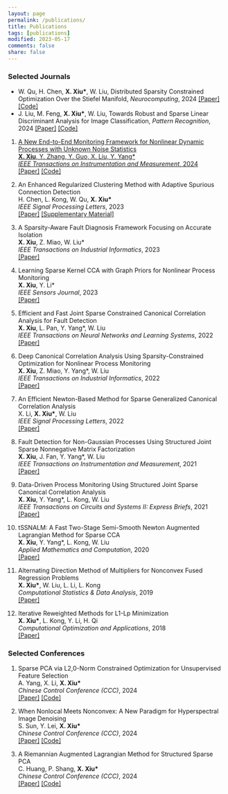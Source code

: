 ```yaml
---
layout: page
permalink: /publications/
title: Publications
tags: [publications]
modified: 2023-05-17 
comments: false
share: false
---
```



### Selected Journals

* W. Qu, H. Chen, <b>X. Xiu*</b>, W. Liu, Distributed Sparsity Constrained Optimization Over the Stiefel Manifold, <i>Neurocomputing</i>, 2024 <a href="https://www.sciencedirect.com/science/article/pii/S0925231224010385" class="textlink" target="_blank">[Paper]</a> <a href="https://github.com/wtqu/DREAM" class="textlink" target="_blank">[Code]</a>
* J. Liu, M. Feng, <b>X. Xiu*</b>, W. Liu, Towards Robust and Sparse Linear Discriminant Analysis for Image Classification, <i> Pattern Recognition</i>, 2024 <a href="https://www.sciencedirect.com/science/article/pii/S0031320324002632" class="textlink" target="_blank">[Paper]</a> <a href="https://github.com/EMXlight/RSLDAplus" class="textlink" target="_blank">[Code]

<ol>

<li ><p>
A New End-to-End Monitoring Framework for Nonlinear Dynamic Processes with Unknown Noise Statistics <br>
<b>X. Xiu</b>, Y. Zhang, Y. Guo, X. Liu, Y. Yang* <br>
<i>IEEE Transactions on Instrumentation and Measurement</i>, 2024 <br>
<a href="https://ieeexplore.ieee.org/document/10464356" class="textlink" target="_blank">[Paper]</a>
<a href="https://github.com/xianchaoxiu/2024-TIM-DRNN" class="textlink" target="_blank">[Code]</a>
</p>
</li>



<li ><p>
An Enhanced Regularized Clustering Method with Adaptive Spurious Connection Detection <br>
H. Chen, L. Kong, W. Qu, <b>X. Xiu*</b> <br>
<i>IEEE Signal Processing Letters</i>, 2023 <br>
<a href="https://ieeexplore.ieee.org/document/10252040" class="textlink" target="_blank">[Paper]</a>
<a href="https://www.researchgate.net/publication/374157647" class="textlink" target="_blank">[Supplementary Material]</a>
</p>
</li>



<li ><p>
A Sparsity-Aware Fault Diagnosis Framework Focusing on Accurate Isolation <br>
<b>X. Xiu</b>, Z. Miao, W. Liu* <br>
<i>IEEE Transactions on Industrial Informatics</i>, 2023 <br>
<a href="https://ieeexplore.ieee.org/abstract/document/10091146" class="textlink" target="_blank">[Paper]</a>
</p>
</li>


<li ><p>
Learning Sparse Kernel CCA with Graph Priors for Nonlinear Process Monitoring <br>
<b>X. Xiu</b>, Y. Li* <br>
<i>IEEE Sensors Journal</i>, 2023 <br>
<a href="https://ieeexplore.ieee.org/document/10050438" class="textlink" target="_blank">[Paper]</a>
</p>
</li>



<li ><p>
Efficient and Fast Joint Sparse Constrained Canonical Correlation Analysis for Fault Detection <br>
<b>X. Xiu</b>, L. Pan, Y. Yang*, W. Liu <br>
<i>IEEE Transactions on Neural Networks and Learning Systems</i>, 2022 <br>
<a href="https://ieeexplore.ieee.org/document/9887978" class="textlink" target="_blank">[Paper]</a>
</p>
</li>



<li ><p>
Deep Canonical Correlation Analysis Using Sparsity-Constrained Optimization for Nonlinear Process Monitoring <br>
<b>X. Xiu</b>, Z. Miao, Y. Yang*, W. Liu <br>
<i>IEEE Transactions on Industrial Informatics</i>, 2022 <br>
<a href="https://ieeexplore.ieee.org/document/9583864" class="textlink" target="_blank">[Paper]</a>
</p>
</li>



<li ><p>
An Efficient Newton-Based Method for Sparse Generalized Canonical Correlation Analysis <br>
X. Li, <b>X. Xiu*</b>, W. Liu <br>
<i>IEEE Signal Processing Letters</i>, 2022 <br>
<a href="https://ieeexplore.ieee.org/document/9619966" class="textlink" target="_blank">[Paper]</a>
</p>
</li>




<li ><p>
Fault Detection for Non-Gaussian Processes Using Structured Joint Sparse Nonnegative Matrix Factorization <br>
<b>X. Xiu</b>, J. Fan, Y. Yang*, W. Liu <br>
<i>IEEE Transactions on Instrumentation and Measurement</i>, 2021 <br>
<a href="https://ieeexplore.ieee.org/document/9381237" class="textlink" target="_blank">[Paper]</a>
</p>
</li>



<li ><p>
Data-Driven Process Monitoring Using Structured Joint Sparse Canonical Correlation Analysis <br>
<b>X. Xiu</b>, Y. Yang*, L. Kong, W. Liu <br>
<i>IEEE Transactions on Circuits and Systems II: Express Briefs</i>, 2021 <br>
<a href="https://ieeexplore.ieee.org/document/9068308" class="textlink" target="_blank">[Paper]</a>
</p>
</li>




<li ><p>
tSSNALM: A Fast Two-Stage Semi-Smooth Newton Augmented Lagrangian Method for Sparse CCA <br>
<b>X. Xiu</b>, Y. Yang*, L. Kong, W. Liu <br>
<i>Applied Mathematics and Computation</i>, 2020 <br>
<a href="https://www.sciencedirect.com/science/article/pii/S0096300320302411?via%3Dihub" class="textlink" target="_blank">[Paper]</a>
</p>
</li>


<li ><p>
Alternating Direction Method of Multipliers for Nonconvex Fused Regression Problems <br>
<b>X. Xiu*</b>, W. Liu, L. Li, L. Kong <br>
<i>Computational Statistics & Data Analysis</i>, 2019 <br>
<a href="https://www.sciencedirect.com/science/article/abs/pii/S0167947319300039" class="textlink" target="_blank">[Paper]</a>
</p>
</li>


<li ><p>
Iterative Reweighted Methods for L1-Lp Minimization <br>
<b>X. Xiu*</b>, L. Kong, Y. Li, H. Qi <br>
<i>Computational Optimization and Applications</i>, 2018 <br>
<a href="https://link.springer.com/article/10.1007/s10589-017-9977-7" class="textlink" target="_blank">[Paper]</a>
</p>
</li>


</ol>



### Selected Conferences
<ol>


<li ><p>
Sparse PCA via L2,0-Norm Constrained Optimization for Unsupervised Feature Selection <br>
A. Yang, X. Li, <b>X. Xiu*</b> <br>
<i> Chinese Control Conference (CCC)</i>, 2024 <br>
<a href="https://ieeexplore.ieee.org/document/10661810" class="textlink" target="_blank">[Paper]</a>
<a href="https://github.com/yan921" class="textlink" target="_blank">[Code]</a>
</p>
</li>


<li ><p>
When Nonlocal Meets Nonconvex: A New Paradigm for Hyperspectral Image Denoising <br>
S. Sun, Y. Lei, <b>X. Xiu*</b> <br>
<i> Chinese Control Conference (CCC)</i>, 2024 <br>
<a href="https://ieeexplore.ieee.org/document/10662067" class="textlink" target="_blank">[Paper]</a>
<a href="https://github.com/EdSun0" class="textlink" target="_blank">[Code]</a>
</p>
</li>

<li ><p>
A Riemannian Augmented Lagrangian Method for Structured Sparse PCA <br>
C. Huang, P. Shang, <b>X. Xiu*</b> <br>
<i> Chinese Control Conference (CCC)</i>, 2024 <br>
<a href="https://ieeexplore.ieee.org/document/10661785" class="textlink" target="_blank">[Paper]</a>
<a href="https://github.com/ChenyiHuang23" class="textlink" target="_blank">[Code]</a>
</p>
</li>


</ol>







